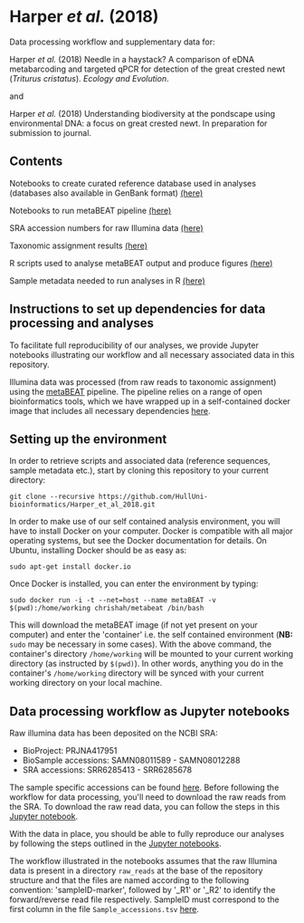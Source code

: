 # Harper *et al.* (2018)

Data processing workflow and supplementary data for:

Harper *et al.* (2018) Needle in a haystack? A comparison of eDNA metabarcoding and targeted qPCR for detection of the great crested newt (*Triturus cristatus*). *Ecology and Evolution*.

and

Harper *et al.* (2018) Understanding biodiversity at the pondscape using environmental DNA: a focus on great crested newt. In preparation for submission to journal.


## Contents

Notebooks to create curated reference database used in analyses (databases also available in GenBank format) [(here)](https://github.com/HullUni-bioinformatics/Harper_et_al_2018/tree/master/Reference_database)

Notebooks to run metaBEAT pipeline [(here)](https://github.com/HullUni-bioinformatics/Harper_et_al_2018/tree/master/Jupyter_notebooks)

SRA accession numbers for raw Illumina data [(here)](https://github.com/HullUni-bioinformatics/Harper_et_al_2018/blob/master/Data/Sample_accessions.tsv)

Taxonomic assignment results [(here)](https://github.com/HullUni-bioinformatics/Harper_et_al_2018/tree/master/Data/Taxonomic_Assignment_Results)

R scripts used to analyse metaBEAT output and produce figures [(here)](https://github.com/HullUni-bioinformatics/Harper_et_al_2018/tree/master/R%20scripts)

Sample metadata needed to run analyses in R [(here)](https://github.com/HullUni-bioinformatics/Harper_et_al_2018/tree/master/Data/Sample_Metadata)


## Instructions to set up dependencies for data processing and analyses

To facilitate full reproducibility of our analyses, we provide Jupyter notebooks illustrating our workflow and all necessary associated data in this repository.

Illumina data was processed (from raw reads to taxonomic assignment) using the [metaBEAT](https://github.com/HullUni-bioinformatics/metaBEAT) pipeline. The pipeline relies on a range of open bioinformatics tools, which we have wrapped up in a self-contained docker image that includes all necessary dependencies [here](https://hub.docker.com/r/chrishah/metabeat/).


## Setting up the environment

In order to retrieve scripts and associated data (reference sequences, sample metadata etc.), start by cloning this repository to your current directory:

```
git clone --recursive https://github.com/HullUni-bioinformatics/Harper_et_al_2018.git
```

In order to make use of our self contained analysis environment, you will have to install Docker on your computer. Docker is compatible with all major operating systems, but see the Docker documentation for details. On Ubuntu, installing Docker should be as easy as:

```
sudo apt-get install docker.io
```

Once Docker is installed, you can enter the environment by typing:

```
sudo docker run -i -t --net=host --name metaBEAT -v $(pwd):/home/working chrishah/metabeat /bin/bash
```

This will download the metaBEAT image (if not yet present on your computer) and enter the 'container' i.e. the self contained environment (**NB:** ```sudo``` may be necessary in some cases). With the above command, the container's directory ```/home/working``` will be mounted to your current working directory (as instructed by ```$(pwd)```). In other words, anything you do in the container's ```/home/working``` directory will be synced with your current working directory on your local machine.


## Data processing workflow as Jupyter notebooks

Raw illumina data has been deposited on the NCBI SRA:
- BioProject: PRJNA417951
- BioSample accessions: SAMN08011589 - SAMN08012288
- SRA accessions: SRR6285413 - SRR6285678

The sample specific accessions can be found [here](https://github.com/HullUni-bioinformatics/Harper_et_al_2018/blob/master/Data/Sample_accessions.tsv). Before following the workflow for data processing, you'll need to download the raw reads from the SRA. To download the raw read data, you can follow the steps in this [Jupyter notebook](https://github.com/HullUni-bioinformatics/Harper_et_al_2018/blob/master/raw_reads/How_to_download_from_SRA.ipynb).

With the data in place, you should be able to fully reproduce our analyses by following the steps outlined in the [Jupyter notebooks](https://github.com/HullUni-bioinformatics/Harper_et_al_2018/tree/master/Jupyter_notebooks).

The workflow illustrated in the notebooks assumes that the raw Illumina data is present in a directory ```raw_reads``` at the base of the repository structure and that the files are named according to the following convention: 'sampleID-marker', followed by '_R1' or '_R2' to identify the forward/reverse read file respectively. SampleID must correspond to the first column in the file ```Sample_accessions.tsv``` [here](https://github.com/HullUni-bioinformatics/Harper_et_al_2018/blob/master/Data/Sample_accessions.tsv).
